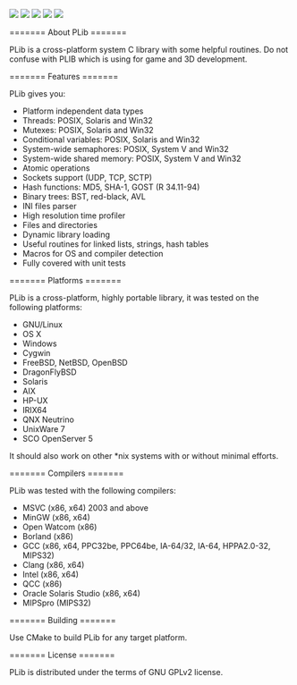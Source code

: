 
[![](https://api.travis-ci.org/saprykin/plib.svg?branch=master)](https://travis-ci.org/saprykin/plib)
[![](https://ci.appveyor.com/api/projects/status/github/saprykin/plib?branch=appveyor_test&svg=true)](https://ci.appveyor.com/project/saprykin/plib)
[![](https://scan.coverity.com/projects/8333/badge.svg)](https://scan.coverity.com/projects/saprykin-plib)
[![](https://codecov.io/github/saprykin/plib/coverage.svg?branch=master)](https://codecov.io/github/saprykin/plib?branch=master)
[![](http://img.shields.io/:license-gpl2-blue.svg?style=flat)](http://www.gnu.org/licenses/gpl-2.0.html)

======= About PLib =======

PLib is a cross-platform system C library with some helpful routines.
Do not confuse with PLIB which is using for game and 3D development.

======= Features =======

PLib gives you:

* Platform independent data types
* Threads: POSIX, Solaris and Win32
* Mutexes: POSIX, Solaris and Win32
* Conditional variables: POSIX, Solaris and Win32
* System-wide semaphores: POSIX, System V and Win32
* System-wide shared memory: POSIX, System V and Win32
* Atomic operations
* Sockets support (UDP, TCP, SCTP)
* Hash functions: MD5, SHA-1, GOST (R 34.11-94)
* Binary trees: BST, red-black, AVL
* INI files parser
* High resolution time profiler
* Files and directories
* Dynamic library loading
* Useful routines for linked lists, strings, hash tables
* Macros for OS and compiler detection
* Fully covered with unit tests

======= Platforms =======

PLib is a cross-platform, highly portable library, it was tested on
the following platforms:

* GNU/Linux
* OS X
* Windows
* Cygwin
* FreeBSD, NetBSD, OpenBSD
* DragonFlyBSD
* Solaris
* AIX
* HP-UX
* IRIX64
* QNX Neutrino
* UnixWare 7
* SCO OpenServer 5

It should also work on other *nix systems with or without minimal
efforts.

======= Compilers =======

PLib was tested with the following compilers:

* MSVC (x86, x64) 2003 and above
* MinGW (x86, x64)
* Open Watcom (x86)
* Borland (x86)
* GCC (x86, x64, PPC32be, PPC64be, IA-64/32, IA-64, HPPA2.0-32, MIPS32)
* Clang (x86, x64)
* Intel (x86, x64)
* QCC (x86)
* Oracle Solaris Studio (x86, x64)
* MIPSpro (MIPS32)

======= Building =======

Use CMake to build PLib for any target platform.

======= License =======

PLib is distributed under the terms of GNU GPLv2 license.
